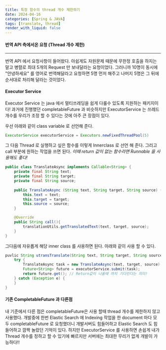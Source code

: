 ```yaml
---
title: 특정 함수의 thread 개수 제한하기
date: 2024-04-16
categories: [Spring & JAVA]
tags: [translate, thread]
render_with_liquid: false
---
```

#### 번역 API 측에서온 요청 (Thread 개수 제한)
---
번역 API 에서 요청사항이 들어왔다. 아쉽게도 자원문제 때문에 무한정 호출을 하지는 말고 병렬로 최대 5개의 Request 만 보내달라는 요청이었다. 그러니까 10명이 동시에 "안녕하세요" 를 영어로 번역해달라고 요청하면 5명 먼저 해주고 나머지 5명은 그 뒤에 순서대로 처리해 달라는 것이었다.

#### Executor Service
Executor Service 는 java 에서 멀티쓰레딩을 쉽게 다룰수 있도록 지원하는 패키지이다! 과거에 진행했던 completableFuture 과 비슷하지만 ExecutorService 는 쓰레드 개수를 우리가 조정 할 수 있다는 것에 아주 큰 장점이 있다.

우선 아래와 같이 class variable 로 선언해 준다.

```java
ExecutorService executorService = Executors.newFixedThreadPool(5)
```

그 다음 Thread 로 실행하고 싶은 함수를 이렇게 Innerclass 로 선언 해 준다.
그리고 call 부분에 원하는 작업을 쓰면 된다.
*이때 return 값이 없는 함수라면 Runnable 을 사용해도 좋다!*

```java
public class TranslateAsync implements Callable<String> {
	private final String text;
	private final String target;
	private final String source;
	
	public TranslateAsync (String text, String target, String source) {
		this.text = text;
		this.target = target;
		this.source = source;
	}

	@Override
	public String call(){
		translationUtils.getTranslatedText(text, target, source);
	}
}

```

그다음에 자유롭게 해당 inner class 를 사용하면 된다. 아래와 같이 사용 할 수 있다.
```java
puvlic String utransTranslate(String text, String target, String source) {
	try {
		TranslateAsync task = new TranslateAsync(text, target, source);
		Future<String> future = executorService.submit(task);
		return future.get(); // Return값이 나올때 까지 기다린다는 의미!
	} catch (Exception e) {
	}
}
```

#### 기존 CompletableFuture 과 다른점
내 기준에서 다른 점은 completableFuture은 사용 할때 thread 개수를 제한하지 않고 사용했다. 개발중에 한번 Elastic Search 에 Indexing 작업을 한 document 마다 모두 completableFuture 로 요청했더니 개발서버도 힘들어하고 Elastic Search 도 힘들어하고 깜짝 놀랐던 기억이 있다. 하지만 ExecutorService 를 사용하면 손쉽게 내가 Thread 개수를 정하고 할 수 있기에 빠르지만 서버에는 최대한 무리가 없게 개발이 가능하다!!